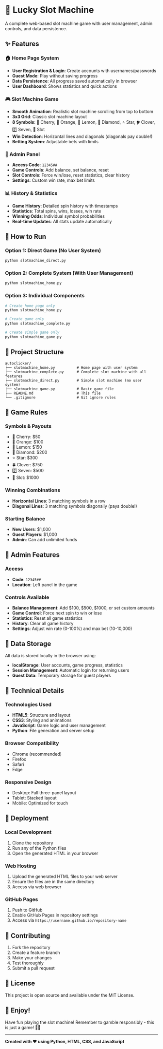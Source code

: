 # 🎰 Lucky Slot Machine

A complete web-based slot machine game with user management, admin controls, and data persistence.

## ✨ Features

### 🏠 Home Page System
- **User Registration & Login**: Create accounts with usernames/passwords
- **Guest Mode**: Play without saving progress
- **Data Persistence**: All progress saved automatically in browser
- **User Dashboard**: Shows statistics and quick actions

### 🎮 Slot Machine Game
- **Smooth Animation**: Realistic slot machine scrolling from top to bottom
- **3x3 Grid**: Classic slot machine layout
- **8 Symbols**: 🍒 Cherry, 🍊 Orange, 🍋 Lemon, 💎 Diamond, ⭐ Star, 🍀 Clover, 7️⃣ Seven, 🎰 Slot
- **Win Detection**: Horizontal lines and diagonals (diagonals pay double!)
- **Betting System**: Adjustable bets with limits

### 🔐 Admin Panel
- **Access Code**: `12345##`
- **Game Controls**: Add balance, set balance, reset
- **Slot Controls**: Force win/lose, reset statistics, clear history
- **Settings**: Custom win rate, max bet limits

### 📊 History & Statistics
- **Game History**: Detailed spin history with timestamps
- **Statistics**: Total spins, wins, losses, win rate
- **Winning Odds**: Individual symbol probabilities
- **Real-time Updates**: All stats update automatically

## 🚀 How to Run

### Option 1: Direct Game (No User System)
```bash
python slotmachine_direct.py
```

### Option 2: Complete System (With User Management)
```bash
python slotmachine_home.py
```

### Option 3: Individual Components
```bash
# Create home page only
python slotmachine_home.py

# Create game only
python slotmachine_complete.py

# Create simple game only
python slotmachine_game.py
```

## 📁 Project Structure

```
autoclicker/
├── slotmachine_home.py          # Home page with user system
├── slotmachine_complete.py      # Complete slot machine with all features
├── slotmachine_direct.py        # Simple slot machine (no user system)
├── slotmachine_game.py          # Basic game file
├── README.md                    # This file
└── .gitignore                   # Git ignore rules
```

## 🎯 Game Rules

### Symbols & Payouts
- 🍒 Cherry: $50
- 🍊 Orange: $100
- 🍋 Lemon: $150
- 💎 Diamond: $200
- ⭐ Star: $300
- 🍀 Clover: $750
- 7️⃣ Seven: $500
- 🎰 Slot: $1000

### Winning Combinations
- **Horizontal Lines**: 3 matching symbols in a row
- **Diagonal Lines**: 3 matching symbols diagonally (pays double!)

### Starting Balance
- **New Users**: $1,000
- **Guest Players**: $1,000
- **Admin**: Can add unlimited funds

## 🔧 Admin Features

### Access
- **Code**: `12345##`
- **Location**: Left panel in the game

### Controls Available
- **Balance Management**: Add $100, $500, $1000, or set custom amounts
- **Game Control**: Force next spin to win or lose
- **Statistics**: Reset all game statistics
- **History**: Clear all game history
- **Settings**: Adjust win rate (0-100%) and max bet (10-10,000)

## 💾 Data Storage

All data is stored locally in the browser using:
- **localStorage**: User accounts, game progress, statistics
- **Session Management**: Automatic login for returning users
- **Guest Data**: Temporary storage for guest players

## 🎨 Technical Details

### Technologies Used
- **HTML5**: Structure and layout
- **CSS3**: Styling and animations
- **JavaScript**: Game logic and user management
- **Python**: File generation and server setup

### Browser Compatibility
- Chrome (recommended)
- Firefox
- Safari
- Edge

### Responsive Design
- Desktop: Full three-panel layout
- Tablet: Stacked layout
- Mobile: Optimized for touch

## 🚀 Deployment

### Local Development
1. Clone the repository
2. Run any of the Python files
3. Open the generated HTML in your browser

### Web Hosting
1. Upload the generated HTML files to your web server
2. Ensure the files are in the same directory
3. Access via web browser

### GitHub Pages
1. Push to GitHub
2. Enable GitHub Pages in repository settings
3. Access via `https://username.github.io/repository-name`

## 🤝 Contributing

1. Fork the repository
2. Create a feature branch
3. Make your changes
4. Test thoroughly
5. Submit a pull request

## 📝 License

This project is open source and available under the MIT License.

## 🎉 Enjoy!

Have fun playing the slot machine! Remember to gamble responsibly - this is just a game! 🎰✨

---

**Created with ❤️ using Python, HTML, CSS, and JavaScript** 